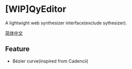 # [WIP]QyEditor

A lightwight web synthesizer interface(exclude sythesizer).

[简体中文](README.md)

## Feature

* Bézier curve(inspired from Cadencii)
